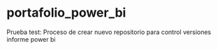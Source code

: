# portafolio_power_bi
Prueba test: Proceso de crear nuevo repositorio para control versiones informe power bi
